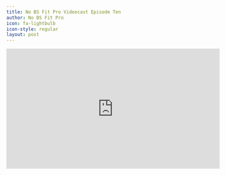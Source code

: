 ```yaml
---
title: No BS Fit Pro Videocast Episode Ten
author: No BS Fit Pro
icon: fa-lightbulb
icon-style: regular
layout: post
---
```


<div class="video-container"><iframe width="560" height="315" src="https://www.youtube.com/embed/oZHP4XjYGEc" frameborder="0" allowfullscreen></iframe></div>
